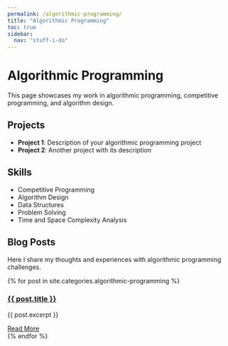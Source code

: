 ```yaml
---
permalink: /algorithmic-programming/
title: "Algorithmic Programming"
toc: true
sidebar:
  nav: "stuff-i-do"
---
```


# Algorithmic Programming

This page showcases my work in algorithmic programming, competitive programming, and algorithm design.

## Projects

- **Project 1**: Description of your algorithmic programming project
- **Project 2**: Another project with its description

## Skills

- Competitive Programming
- Algorithm Design
- Data Structures
- Problem Solving
- Time and Space Complexity Analysis

## Blog Posts

Here I share my thoughts and experiences with algorithmic programming challenges.

{% for post in site.categories.algorithmic-programming %}
<div class="post-preview">
  <h3><a href="{{ post.url }}">{{ post.title }}</a></h3>
  <p>{{ post.excerpt }}</p>
  <a href="{{ post.url }}" class="btn btn--small btn--primary">Read More</a>
</div>
{% endfor %}
